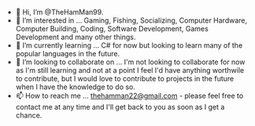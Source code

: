 - 👋 Hi, I’m @TheHamMan99.
- 👀 I’m interested in ... Gaming, Fishing, Socializing, Computer Hardware, Computer Building, Coding, Software Development, Games Development and many other things.
- 🌱 I’m currently learning ... C# for now but looking to learn many of the popular languages in the future.
- 💞️ I’m looking to collaborate on ... I'm not looking to collaborate for now as I'm still learning and not at a point I feel I'd have anything worthwile to contribute, but I would love to contribute to projects in the future when I have the knowledge to do so.
- 📫 How to reach me ... thehamman22@gmail.com - please feel free to contact me at any time and I'll get back to you as soon as I get a chance.

<!---
TheHamMan99/TheHamMan99 is a ✨ special ✨ repository because its `README.md` (this file) appears on your GitHub profile.
You can click the Preview link to take a look at your changes.
--->
